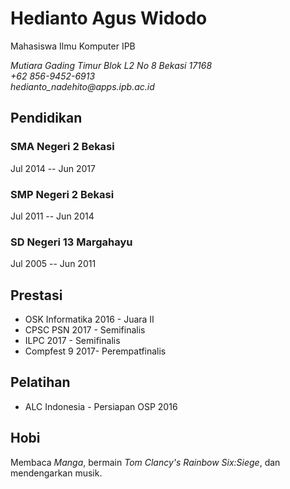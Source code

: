 Hedianto Agus Widodo
=============
Mahasiswa Ilmu Komputer IPB

<address>
Mutiara Gading Timur Blok L2 No 8 Bekasi 17168<br>
+62 856-9452-6913 <br>
hedianto_nadehito@apps.ipb.ac.id <br>
</address>

Pendidikan
----------

### SMA Negeri 2 Bekasi
Jul 2014 -- Jun 2017

### SMP Negeri 2 Bekasi
Jul 2011 -- Jun 2014

### SD Negeri 13 Margahayu
Jul 2005 -- Jun 2011

Prestasi
---------
-   OSK Informatika 2016 - Juara II
-   CPSC PSN 2017 - Semifinalis
-   ILPC 2017 - Semifinalis
-   Compfest 9 2017- Perempatfinalis

Pelatihan
----------
-   ALC Indonesia - Persiapan OSP 2016

Hobi
---------
Membaca *Manga*, bermain *Tom Clancy's Rainbow Six:Siege*, dan mendengarkan musik.
